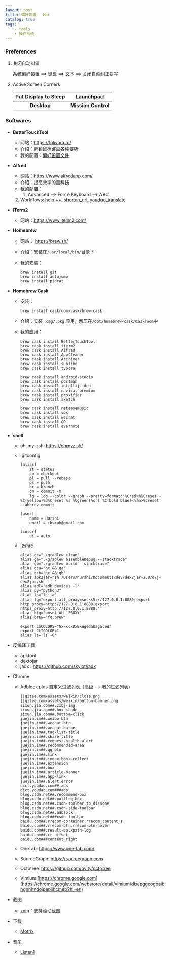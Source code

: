 ```yaml
---
layout: post
title: 偏好设置 — Mac
catalog: true
tags:
    - tools
    - 操作系统
---
```


### Preferences

1. 关闭自动纠错

   系统偏好设置 ==> 键盘 ==> 文本 ==> 关闭自动纠正拼写

2. Active Screen Corners

   | Put Display to Sleep |      Launchpad      |
   | :------------------: | :-----------------: |
   |     **Desktop**      | **Mission Control** |

### Softwares
* **BetterTouchTool**

  * 网站：https://folivora.ai/
  * 介绍：解锁鼠标键盘各种姿势
  * 我的配置：[偏好设置文件](/assets/bettertouchtool_20201103.json ':ignore')

* **Alfred**
  
  * 网站：https://www.alfredapp.com/
  * 介绍：提高效率的黑科技
  * 我的配置：
    1. Advanced --> Force Keyboard --> ABC
  2. Workflows: [help ++, shorten_url, youdao_translate](https://github.com/hurshi/AlfredWorkflow)
  
* **iTerm2**

  * 网站：https://www.iterm2.com/

* **Homebrew**

  * 网站： https://brew.sh/

  * 介绍：安装在`/usr/local/bin/`目录下

  * 我的安装：

    ```
    brew install git
    brew install autojump
    brew install pidcat
    ```

* **Homebrew Cask**
  * 安装：

    ```shell
    brew install caskroom/cask/brew-cask
    ```
    
  * 介绍：安装 `.dmg/.pkg` 应用，解压在`/opt/homebrew-cask/Caskroom`中

  * 我的应用：

    ```shell
    brew cask install BetterTouchTool
    brew cask install iterm2
    brew cask install Alfred
    brew cask install AppCleaner
    brew cask install Archiver
    brew cask install sublime
    brew cask install typora
    
    brew cask install android-studio
    brew cask install postman
    brew cask install intellij-idea
    brew cask install navicat-premium
    brew cask install proxifier
    brew cask install sketch
    
    brew cask install neteasemusic
    brew cask install vox
    brew cask install wechat
    brew cask install QQ
    brew cask install evernote
    ```

* **shell**

  * oh-my-zsh: https://ohmyz.sh/

  * .gitconfig

    ```
    [alias]
        st = status
        co = checkout
        pl = pull --rebase
        ps = push
        br = branch
        cm = commit -m
        lg = log --color --graph --pretty=format:'%Cred%h%Creset -%C(yellow)%d%Creset %s %Cgreen(%cr) %C(bold blue)<%an>%Creset' --abbrev-commit
    
    [user]
        name = Hurshi
        email = ihsruh@gmail.com
    
    [color]
    	ui = auto
    
    ```

  * .zshrc

    ```
    alias gc="./gradlew clean"
    alias ga="./gradlew assembleDebug --stacktrace"
    alias gb="./gradlew build --stacktrace"
    alias gca="gc && ga"
    alias gcb="gc && gb"
    alias apk2jar="sh /Users/hurshi/Documents/dev/dex2jar-2.0/d2j-dex2jar.sh  -f "
    alias adl="adb devices -l"
    alias py="python3"
    alias ls="ls -a"
    alias fq="export all_proxy=socks5://127.0.0.1:8889;export http_proxy=http://127.0.0.1:8888;export https_proxy=http://127.0.0.1:8888;"
    alias bfq="unset ALL_PROXY"
    alias brew="fq;brew"
    
    export LSCOLORS="GxFxCxDxBxegedabagaced"
    export CLICOLOR=1
    alias ls='ls -G'
    ```

* 反编译工具
  * apktool
  * dextojar
  * jadx : https://github.com/skylot/jadx

* Chrome

  * Adblock plus 自定义过滤列表（高级 --> 我的过滤列表）

    ```
    ||gitee.com/assets/weixin/close.png
    ||gitee.com/assets/weixin/button-banner.png
    zixun.jia.com##.zxbj-img
    zixun.jia.com##.box_shade
    zixun.jia.com##.bottom-click
    juejin.im##.weibo-btn
    juejin.im##.wechat-btn
    juejin.im##.wechat-banner
    juejin.im##.tag-list-title
    juejin.im##.share-title
    juejin.im##.request-health-alert
    juejin.im##.recommended-area
    juejin.im##.qq-btn
    juejin.im##.link
    juejin.im##.index-book-collect
    juejin.im##.extension
    juejin.im##.box
    juejin.im##.article-banner
    juejin.im##.app-link
    juejin.im##.alert.error
    dict.youdao.com##.ads
    dict.youdao.com###ads
    blog.csdn.net##.recommend-box
    blog.csdn.net##.pulllog-box
    blog.csdn.net##.csdn-toolbar.tb_disnone
    blog.csdn.net##.csdn-side-toolbar
    blog.csdn.net##.adblock
    blog.csdn.net###csdn-toolbar
    baidu.com##.rrecom-container.rrecom_content_s
    baidu.com##.rrecom-btn.rrecom-btn-hover
    baidu.com##.result-op.xpath-log
    baidu.com##.cr-offset
    baidu.com###content_right
    ```

  * OneTab: https://www.one-tab.com/

  * SourceGraph: https://sourcegraph.com

  * Octotree: https://github.com/ovity/octotree

  * Vimium:[https://chrome.google.com](https://chrome.google.com/webstore/detail/vimium/dbepggeogbaibhgnhhndojpepiihcmeb?hl=en)

* 截图

  * [xnip](https://xnipapp.com/)：支持滚动截图

* 下载

  * [Motrix](https://github.com/agalwood/Motrix)

* 音乐

  * [Listen1](https://github.com/listen1/listen1)

  

    
